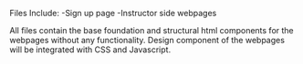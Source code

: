 Files Include:
-Sign up page
-Instructor side webpages 

All files contain the base foundation and structural html components for the webpages without any functionality. 
Design component of the webpages will be integrated with CSS and Javascript. 